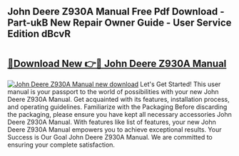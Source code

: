 ## John Deere Z930A Manual Free Pdf Download - Part-ukB New Repair Owner Guide - User Service Edition dBcvR

# <h2><a href="http://bc88840.oget.top/?id=John+Deere+Z930A+Manual">🔗Download New 👉🔴 John Deere Z930A Manual</a></h2>

[![John Deere Z930A Manual new download](https://i.imgur.com/5g1atiW.png)](http://bc88840.oget.top/?id=John+Deere+Z930A+Manual)
Let's Get Started! This user manual is your passport to the world of possibilities with your new John Deere Z930A Manual. Get acquainted with its features, installation process, and operating guidelines. Familiarize with the Packaging Before discarding the packaging, please ensure you have kept all necessary accessories John Deere Z930A Manual. With features like list of features, your new John Deere Z930A Manual empowers you to achieve exceptional results. Your Success is Our Goal John Deere Z930A Manual. We are committed to ensuring your complete satisfaction.
